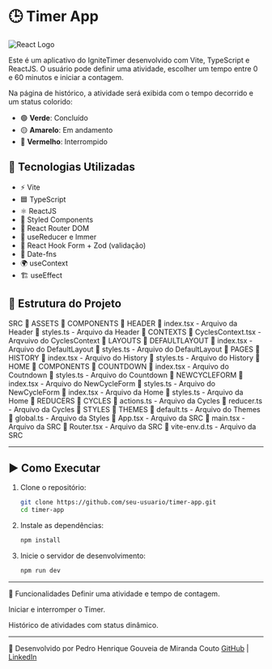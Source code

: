 # 🕒 Timer App

![React Logo](https://upload.wikimedia.org/wikipedia/commons/a/a7/React-icon.svg)

Este é um aplicativo do IgniteTimer desenvolvido com Vite, TypeScript e ReactJS. O usuário pode definir uma atividade, escolher um tempo entre 0 e 60 minutos e iniciar a contagem.  

Na página de histórico, a atividade será exibida com o tempo decorrido e um status colorido:
- 🟢 **Verde**: Concluído
- 🟡 **Amarelo**: Em andamento
- 🔴 **Vermelho**: Interrompido

## 🚀 Tecnologias Utilizadas

- ⚡ Vite
- 🟦 TypeScript
- ⚛️ ReactJS
- 💅 Styled Components
- 📍 React Router DOM
- 🔄 useReducer e Immer
- 📜 React Hook Form + Zod (validação)
- 📆 Date-fns
- 🌍 useContext
- 🏗 useEffect

## 📂 Estrutura do Projeto
SRC
📂 ASSETS
📂 COMPONENTS
📂 HEADER
📜 index.tsx - Arquivo da Header
📜 styles.ts - Arquivo da Header
📂 CONTEXTS
📜 CyclesContext.tsx - Arqvuivo do CyclesContext
📂 LAYOUTS
📂 DEFAULTLAYOUT
📜 index.tsx - Arquivo do DefaultLayout
📜 styles.ts - Arquivo do DefaultLayout
📂 PAGES
📂 HISTORY
📜 index.tsx - Arquivo do History
📜 styles.ts - Arquivo do History
📂 HOME
📂 COMPONENTS
📂 COUNTDOWN
📜 index.tsx - Arquivo do Coutndown
📜 styles.ts - Arquivo do Countdown
📂 NEWCYCLEFORM
📜 index.tsx - Arquivo do NewCycleForm
📜 styles.ts - Arquivo do NewCycleForm
📜 index.tsx - Arquivo da Home
📜 styles.ts - Arquivo da Home
📂 REDUCERS
📂 CYCLES
📜 actions.ts - Arquivo da Cycles
📜 reducer.ts - Arquivo da Cycles
📂 STYLES
📂 THEMES
📜 default.ts - Arquivo do Themes
📜 global.ts - Arquivo da Styles
📜 App.tsx - Arquivo da SRC
📜 main.tsx - Arquivo da SRC
📜 Router.tsx - Arquivo da SRC 
📜 vite-env.d.ts - Arquivo da SRC

---

## ▶️ Como Executar

1. Clone o repositório:
   ```sh
   git clone https://github.com/seu-usuario/timer-app.git
   cd timer-app

2. Instale as dependências:
    ```sh
    npm install

3. Inicie o servidor de desenvolvimento:
    ```sh
    npm run dev

---

📌 Funcionalidades
Definir uma atividade e tempo de contagem.

Iniciar e interromper o Timer.

Histórico de atividades com status dinâmico.

---

🚀 Desenvolvido por Pedro Henrique Gouveia de Miranda Couto
[GitHub](https://github.com/PedroGouveia77) | [LinkedIn](https://www.linkedin.com/in/pedro-henrique-gouveia-590097257/)
